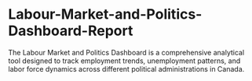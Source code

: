 # Labour-Market-and-Politics-Dashboard-Report
The Labour Market and Politics Dashboard is a comprehensive analytical tool designed to track employment trends, unemployment patterns, and labor force dynamics across different political administrations in Canada.
